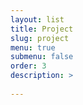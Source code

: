 ```yaml
---
layout: list
title: Project
slug: project
menu: true
submenu: false
order: 3
description: >
  
---
```

